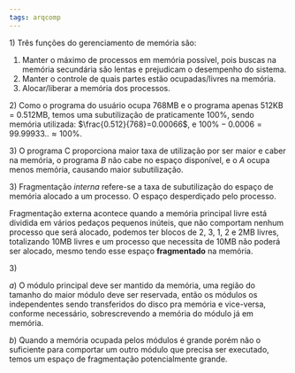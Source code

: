 ```yaml
---
tags: arqcomp
---
```


$1)$ Três funções do gerenciamento de memória são:
1. Manter o máximo de processos em memória possível, pois buscas na memória secundária são lentas e prejudicam o desempenho do sistema.
2. Manter o controle de quais partes estão ocupadas/livres na memória.
3. Alocar/liberar a memória dos processos.

$2)$ Como o programa do usuário ocupa 768MB e o programa apenas $512$KB $=$ 0.512MB, temos uma subutilização de praticamente 100%, sendo memória utilizada: $\frac{0.512}{768}=0.00066$, e $100\% -0.0006 = 99.99933.. \approx 100\%$. 

$3)$ O programa C proporciona maior taxa de utilização por ser maior e caber na memória, o programa $B$ não cabe no espaço disponível, e o $A$ ocupa menos memória, causando maior subutilização.

$3)$ Fragmentação *interna* refere-se a taxa de subutilização do espaço de memória alocado a um processo. O espaço desperdiçado pelo processo.

Fragmentação externa acontece quando a memória principal livre está dividida em vários pedaços pequenos inúteis, que não comportam nenhum processo que será alocado, podemos ter blocos de 2, 3, 1, 2 e 2MB livres, totalizando 10MB livres e um processo que necessita de 10MB não poderá ser alocado, mesmo tendo esse espaço **fragmentado** na memória.

$3)$

$a)$ O módulo principal deve ser mantido da memória, uma região do tamanho do maior módulo deve ser reservada, então os módulos os independentes sendo transferidos do disco pra memória e vice-versa, conforme necessário, sobrescrevendo a memória do módulo já em memória.

$b)$ Quando a memória ocupada pelos módulos é grande porém não o suficiente para comportar um outro módulo que precisa ser executado, temos um espaço de fragmentação potencialmente grande.